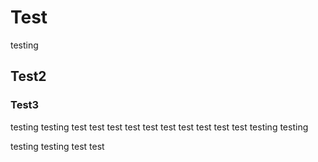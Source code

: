 # Test
testing
## Test2

### Test3
<!-- <VBtn color="success">Test</VBtn> -->

testing testing test test test test test test test test test test <LightingCommand command="1, At + Full + Enter, test, {size}" inline='false' showLegend='true' showTip='true'/> testing testing

testing testing <LightingKey keyName="test"/> test test

<br>
<br>
<br>
<br>
<br>
<br>
<br>
<br>
<br>
<br>
<br>
<br>
<br>
<br>
<br>
<br>
<br>
<br>
<br>
<br>
<br>
<br>
<br>
<br>
<br>
<br>
<br>
<br>
<br>
<br>
